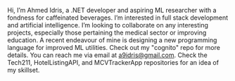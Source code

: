 Hi, I’m Ahmed Idris, a .NET developer and aspiring ML researcher with a fondness for caffeinated beverages.
I’m interested in full stack development and artificial intelligence.
I’m looking to collaborate on any interesting projects, especially those pertaining the medical sector or improving education. A recent endeavour of mine is designing a new programming language for improved ML utilities. Check out my "cognito" repo for more details.
You can reach me via email at a9idris@gmail.com. Check the Tech211, HotelListingAPI, and MCVTrackerApp repositories for an idea of my skillset.

<!---
coffeeandcodee/coffeeandcodee is a ✨ special ✨ repository because its `README.md` (this file) appears on your GitHub profile.
You can click the Preview link to take a look at your changes.
--->
